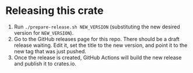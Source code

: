 # Releasing this crate

1. Run `./prepare-release.sh NEW_VERSION` (substituting the new desired
   version for `NEW_VERSION`).
2. Go to the GitHub releases page for this repo.  There should be a
   draft release waiting.  Edit it, set the title to the new version,
   and point it to the new tag that was just pushed.
3. Once the release is created, GitHub Actions will build the new
   release and publish it to crates.io.
